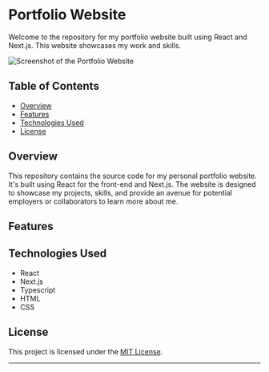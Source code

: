 # Portfolio Website

Welcome to the repository for my portfolio website built using React and Next.js. This website showcases my work and skills.

![Screenshot of the Portfolio Website](screenshot.png) 

## Table of Contents

- [Overview](#overview)
- [Features](#features)
- [Technologies Used](#technologies-used)
- [License](#license)

## Overview

This repository contains the source code for my personal portfolio website. It's built using React for the front-end and Next.js. The website is designed to showcase my projects, skills, and provide an avenue for potential employers or collaborators to learn more about me.

## Features

## Technologies Used

- React
- Next.js
- Typescript
- HTML
- CSS 

## License

This project is licensed under the [MIT License](LICENSE).

---
